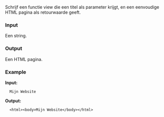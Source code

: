 Schrijf een functie view die een titel als parameter krijgt,
en een eenvoudige HTML pagina als retourwaarde geeft.

### Input

Een string.

### Output

Een HTML pagina.

### Example

**Input:**

      Mijn Website

**Output:**

      <html><body>Mijn Website</body></html>

